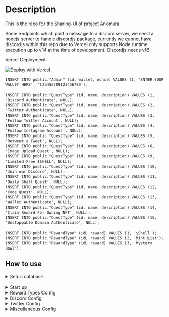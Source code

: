 

# Description

This is the repo for the Sharing-UI of project Anomura.

Some endpoints which post a message to a discord server, we need a nodejs server to handle discordjs package, currently we cannot have discordjs within this repo due to Vercel only supports Node runtime execution up to v14 at the time of development. Discordjs needs v16.

Vercel Deployment

[![Deploy with Vercel](https://vercel.com/button)](https://vercel.com/new/clone?repository-url=https://github.com/qhuynhvhslab/test&env=DATABASE_URL,NEXTAUTH_URL,NEXT_PUBLIC_NEXTAUTH_SECRET,NEXT_PUBLIC_INFURA_ID,NEXT_PUBLIC_ENABLE_CHALLENGER&envDescription=Postgresql%Db,URL%20For%20Next-Auth,Enter%20Your%20Next-Auth%20Secret%20Key,Infura%20For%20Login,Enable%20Challenger)

```
INSERT INTO public."Admin" (id, wallet, nonce) VALUES (1, 'ENTER YOUR WALLET HERE', '123456789123456789');

INSERT INTO public."QuestType" (id, name, description) VALUES (1, 'Discord Authenticate', NULL);
INSERT INTO public."QuestType" (id, name, description) VALUES (2, 'Twitter Authenticate', NULL);
INSERT INTO public."QuestType" (id, name, description) VALUES (3, 'Follow Twitter Account', NULL);
INSERT INTO public."QuestType" (id, name, description) VALUES (4, 'Follow Instagram Account', NULL);
INSERT INTO public."QuestType" (id, name, description) VALUES (5, 'Retweet a Tweet', NULL);
INSERT INTO public."QuestType" (id, name, description) VALUES (6, 'Image Upload Quest', NULL);
INSERT INTO public."QuestType" (id, name, description) VALUES (9, 'Limited Free $SHELL', NULL);
INSERT INTO public."QuestType" (id, name, description) VALUES (10, 'Join our Discord', NULL);
INSERT INTO public."QuestType" (id, name, description) VALUES (11, 'Daily Shell Quest', NULL);
INSERT INTO public."QuestType" (id, name, description) VALUES (12, 'Code Quest', NULL);
INSERT INTO public."QuestType" (id, name, description) VALUES (13, 'Wallet Authenticate', NULL);
INSERT INTO public."QuestType" (id, name, description) VALUES (14, 'Claim Reward For Owning NFT', NULL);
INSERT INTO public."QuestType" (id, name, description) VALUES (15, 'Unstoppable Domain Authenticate', NULL);

INSERT INTO public."RewardType" (id, reward) VALUES (1, '$Shell');
INSERT INTO public."RewardType" (id, reward) VALUES (2, 'Mint List');
INSERT INTO public."RewardType" (id, reward) VALUES (3, 'Mystery Bowl');
```

## How to use

<details>
  <summary> Setup database</summary>
 
-------------------
  ### Modify env file (.env.development)
```js
     DATABASE_URL=postgres://username:password@localhost:5432/database_name
```
  ### Apply prisma migration
```js
      dotenv -e .env.development -- npx prisma migrate dev
```

### Expected: 
In any sql client, the tables should be created.


  ### Populate data
Go to ./prisma/seed/admin.js
Modifying the value with your wallet, then execute these commands:
```js
dotenv -e .env.development -- node ./prisma/seed/admin.js
dotenv -e .env.development -- node ./prisma/seed/quest-type.js
dotenv -e .env.development -- node ./prisma/seed/reward-type.js 

```

</details>
<br/>

<details>
  <summary> Start up</summary>
 
### Start the project
```js
npm run dev
```

Go to admin site on
http://localhost:3000/admin

Create quest (Should only be done after all below configs are completed)
Under http://localhost:3000/admin/quest

- Join Discord Type: server should be name of server (anomuragame, atarix,...)
- Discord Authenticate (Link current session with discord)
- Twitter Authenticate (Link current session with twitter)
- Twitter Retweet
- Twitter Follow
- Instagram Follow
- Wallet Authenticate
- Code Quest
- Image Upload
- Daily
- Claim Reward for owning NFT

</details>


<details>
  <summary> Reward Types Config</summary>
  
> Add / Edit Reward Type

**This is needed before any reward can be awarded to a user**

Image Preview are used for Preview Mode when reward a user from Admin Reward Page, or when a user goes to claim page and claim a certain reward, then 
the image is embded into discord.

![Screenshot](screenshots/reward_config_1.png)

Icon is optional
</details>


<details>
  <summary> Discord Config</summary>
 
> Add Discord Bot

**This is needed for bot to post an embeded message on any channel within your server**

[Add a bot application](https://discordjs.guide/preparations/setting-up-a-bot-application.html#creating-your-bot)

Then the bot token can be used for this config
![Screenshot](screenshots/bot_token_config.png)

[Add bot to server](https://discordjs.guide/preparations/adding-your-bot-to-servers.html#bot-invite-links)

> Add Discord Authentication

**This is needed for Discord Authentication Quest**

[Follow this link under **Getting an OAuth2 URL**] (https://discordjs.guide/oauth2/#setting-up-a-basic-web-server)

There are two links needed:
![Screenshot](screenshots/discord_oath2_url.png)

ClientId and Client Secret should be for this config.
![Screenshot](screenshots/discord_oath2_client_config.png)

</details>


<details>
  <summary> Twitter Config</summary>
  
 
> Add Twitter Authentication

**This is needed for Twitter Authentication Quest**

[Go to Twitter Developer Portal](https://developer.twitter.com/en/portal)

Add a new App ![Screenshot](screenshots/twitter_auth_1.png)
Edit Authentication Setup ![Screenshot](screenshots/twitter_auth_2.png)
Edit Type Of App ![Screenshot](screenshots/twitter_auth_3.png)
Add Callback and Redirect URL ~ two links ![Screenshot](screenshots/twitter_auth_4.png)
Obtain ClientId and Secret ![Screenshot](screenshots/twitter_auth_5.png)
Save to server config ![Screenshot](screenshots/twitter_auth_6.png)

</details>



<details>
  <summary> Miscellaneous Config</summary>
  
 ![Screenshot](screenshots/misc_config_1.png)
 
> Add Pending Reward Image Url

**This is needed for General Discord Embed message when a reward is awarded to a user but Not Claimed.**

 ![Screenshot](screenshots/misc_config_2.png)

> Add Host Url

A general hostname, without any trailing slash at the end.

</details>


